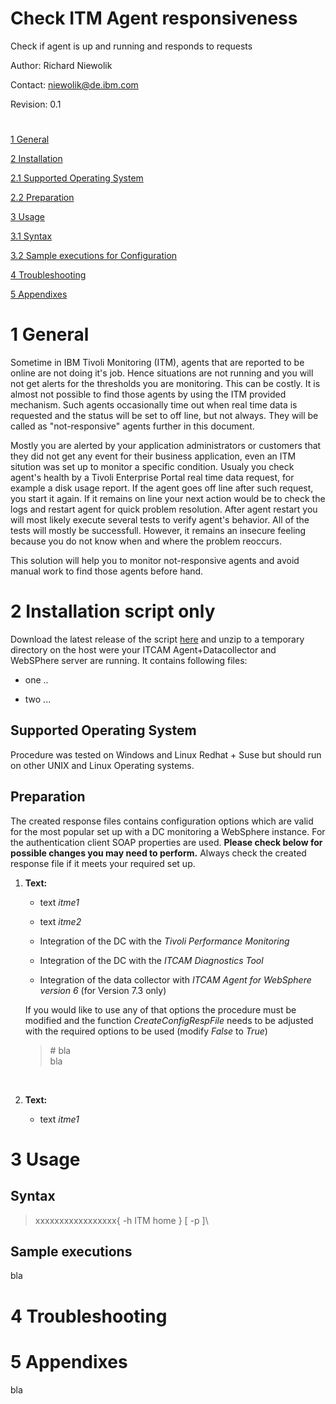 # Check ITM Agent responsiveness
Check if agent is up and running and responds to requests

Author: Richard Niewolik

Contact: niewolik@de.ibm.com

Revision: 0.1

#

[1 General](#1-general)

[2 Installation](#2-installation-script-only)

[2.1 Supported Operating System](#supported-operating-system)

[2.2 Preparation](#preparation)

[3 Usage](#3-usage)

[3.1 Syntax](#syntax)

[3.2 Sample executions for Configuration](#sample-executions)

[4 Troubleshooting](#4-troubleshooting)

[5 Appendixes](#5-appendixes)


#

1 General
=========

Sometime in IBM Tivoli Monitoring (ITM), agents that are reported to be online are not doing it's job. Hence situations are not running and you will not get alerts for the thresholds you are monitoring. This can be costly. It is almost not possible to find those agents by using the ITM provided mechanism. Such agents occasionally time out when real time data is requested and the status will be set to off line, but not always. They will be called as "not-responsive" agents further in this document.

Mostly you are alerted by your application administrators or customers that they did not get any event for their business application, even an ITM sitution was set up to monitor a specific condition. Usualy you check agent's health by a Tivoli Enterprise Portal real time data request, for example a disk usage report. If the agent goes off line after such request, you start it again. If it remains on line your next action would be to check the logs and restart agent for quick problem resolution. After agent restart you will most likely execute several tests to verify agent's behavior. All of the tests will mostly be successfull. However, it remains an insecure feeling because you do not know when and where the problem reoccurs. 

This solution will help you to monitor not-responsive agents and avoid manual work to find those agents before hand.

2 Installation script only
==========================

Download the latest release of the script [here](https://github.com/ricniew/ibm-itcam-silent-config/releases) and unzip to a temporary directory on the host were your ITCAM Agent\+Datacollector and WebSPhere server are running. It
contains following files:

-   one ..

-   two ...

Supported Operating System
--------------------------

Procedure was tested on Windows and Linux Redhat + Suse but should run on other
UNIX and Linux Operating systems. 

Preparation
-----------

The created response files contains configuration options which are
valid for the most popular set up with a DC monitoring a WebSphere
instance. For the authentication client SOAP properties are used.
**Please check below for possible changes you may need to perform.**
Always check the created response file if it meets your required set up.
<br/>  
 
1.  **Text:**

       -   text *itme1*

       -   text *itme2*

       -   Integration of the DC with the *Tivoli Performance Monitoring*

       -   Integration of the DC with the *ITCAM Diagnostics Tool*

       -   Integration of the data collector with *ITCAM Agent for WebSphere version 6* (for Version 7.3 only)

     If you would like to use any of that options the procedure must be
     modified and the function *CreateConfigRespFile* needs to be adjusted
     with the required options to be used (modify *False* to *True*)

       > \# bla \
       > bla
       > 

<br/>   

2.  **Text:**

       -  text *itme1*

3 Usage
=======

Syntax
------

> xxxxxxxxxxxxxxxxx{ -h ITM home } \[ -p \]\

          
Sample executions
-----------------

bla

4 Troubleshooting
=================


5 Appendixes
============



bla
